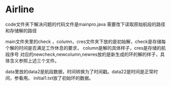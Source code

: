 # Airline
code文件夹下解决问题的代码文件是mainpro.java
需要改下读取原始航段的路径和存储解的路径

main文件夹里的check ，column，cres文件夹下放的是初始解，check是存储每个解的时间是否满足工作休息的要求，
column是解的具体样子，cres是存储的航段序号
对应的newcheck,newcolumn,newres放的是新生成的环的解的样子，具体含义参照上述三个文件。

data里放的data2是航段数据，时间转换为了时间戳。data22是时间是正常时间，参看用。
initial1.txt放了初始环的数据。


